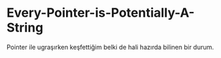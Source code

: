 # Every-Pointer-is-Potentially-A-String
Pointer ile ugraşırken keşfettiğim belki de hali hazırda bilinen bir durum.
